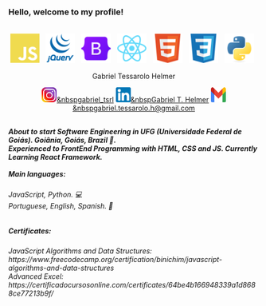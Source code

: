 ### Hello, welcome to my profile!
<div align="center">
<br>
  <img width="60" height="60" src="https://raw.githubusercontent.com/devicons/devicon/master/icons/javascript/javascript-plain.svg">&nbsp&nbsp
  <img width="60" height="60" src="https://github.com/devicons/devicon/blob/master/icons/jquery/jquery-plain-wordmark.svg">&nbsp&nbsp
  <img width="60" height="60" src="https://github.com/devicons/devicon/blob/master/icons/bootstrap/bootstrap-original.svg">&nbsp&nbsp
  <img width="60" height="60" src="https://github.com/devicons/devicon/blob/master/icons/react/react-original.svg">&nbsp&nbsp
  <img width="60" height="60" src="https://github.com/devicons/devicon/blob/master/icons/html5/html5-original.svg">&nbsp&nbsp
  <img width="60" height="60" src="https://github.com/devicons/devicon/blob/master/icons/css3/css3-original.svg">&nbsp&nbsp
  <img width="60" height="60" src="https://github.com/devicons/devicon/blob/master/icons/python/python-original.svg">&nbsp&nbsp
<br>
<p>Gabriel Tessarolo Helmer</p>

<a href="https://www.instagram.com/gabriel_tsrl/"><img width="30" height="30" src="instagram-logo.png">&nbspgabriel_tsrl</a>
<a href="https://www.linkedin.com/in/gabriel-tessarolo-helmer-6a8034292/"><img width="30" height="30" src="linkedin-logo.png">&nbspGabriel T. Helmer</a>
<a href="mailto:gabriel.tessarolo.h@gmail.com"><img width="30" height="30" src="gmail-logo.png">&nbspgabriel.tessarolo.h@gmail.com</a>


<h2></h2>
</div>

<h5>About to start Software Engineering in UFG (Universidade Federal de Goiás). Goiânia, Goiás, Brazil 🧭.<br>Experienced to FrontEnd Programming with HTML, CSS and JS. Currently Learning React Framework.<br><br>Main languages: </h5>
<h6>JavaScript, Python. 💻 <br>
Portuguese, English, Spanish. 📖</h6>
<h5>Certificates:</h5>
<h6>JavaScript Algorithms and Data Structures: https://www.freecodecamp.org/certification/binichim/javascript-algorithms-and-data-structures<br>
Advanced Excel: https://certificadocursosonline.com/certificates/64be4b166948339a1d8688ce77213b9f/</h6>
